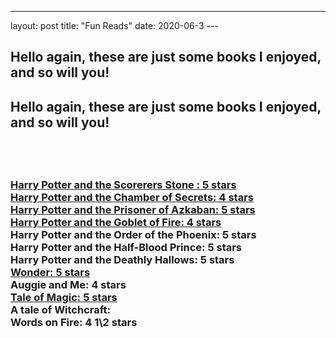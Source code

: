 ---
layout: post
title: "Fun Reads"
date: 2020-06-3
---<style>
	h2 {
	    color:rgb(5, 143, 255));
		}
	</style>
<div class="blurb">
	<h2>Hello again, these are just some books
I enjoyed, and so will you!<h2>
</div><!-- /.blurb -->
    
<body>
<h2>Hello again, these are just some books
I enjoyed, and so will you!<h2> <br>
  



<h3> <a href="https://www.amazon.com/Harry-Potter-Sorcerers-Stone-Large/dp/0786222727/ref=sr_1_1_sspa?dchild=1&keywords=harry+potter+book+1&qid=1600909065&sr=8-1-spons&psc=1&spLa=ZW5jcnlwdGVkUXVhbGlmaWVyPUExTDlWM1pQMVMxMUNBJmVuY3J5cHRlZElkPUEwNzk5MTkzMUFYV0hQWFdKVUVHMSZlbmNyeXB0ZWRBZElkPUEwOTg3NTE0MTVRU1hNM1RBUEhHViZ3aWRnZXROYW1lPXNwX2F0ZiZhY3Rpb249Y2xpY2tSZWRpcmVjdCZkb05vdExvZ0NsaWNrPXRydWU=">Harry Potter and the Scorerers Stone  : 5 stars </a> <br>
<a href="https://www.amazon.com/Rowling-Chamber-Secrets-Jul-1999-Hardcover/dp/B01GWS428E/ref=sr_1_6?dchild=1&keywords=harry+potter+book+2&qid=1600909104&sr=8-6">Harry Potter and the Chamber of Secrets: 4 stars </a> <br>
<a href="https://www.amazon.com/Harry-Potter-Prisoner-Azkaban-Book/dp/B017V4NTFA/ref=sr_1_1?dchild=1&keywords=harry+potter+book+3&qid=1600909152&sr=8-1">Harry Potter and the Prisoner of Azkaban: 5 stars </a> <br>
<a href="https://www.amazon.com/s?k=harry+potter+book+4&i=audible&ref=nb_sb_noss_2">Harry Potter and the Goblet of Fire: 4 stars </a> <br>
Harry Potter and the Order of the Phoenix: 5 stars <br>
Harry Potter and the Half-Blood Prince: 5 stars <br>
  Harry Potter and the Deathly Hallows: 5 stars <br> 
    <a href="https://www.amazon.com/Wonder-R-J-Palacio/dp/0375869026">Wonder: 5 stars <br> </a>
Auggie and Me: 4 stars <br>
<a href="https://www.amazon.com/Tale-Magic/dp/0316523518/ref=pd_sbs_14_1/144-3793920-5857068?_encoding=UTF8&pd_rd_i=0316523518&pd_rd_r=e7f2de45-e7ea-48a8-8633-ca95cdfd616e&pd_rd">Tale of Magic: 5 stars <br> </a>
A tale of Witchcraft:<br>
 <div class="blurb">
 Words on Fire: 4 1\2 stars <br> <h3>
  </body>
  <html>
  
